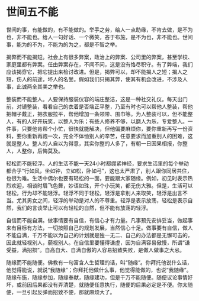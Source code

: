 # 世间五不能

世间的事，有能做的，有不能做的。举手之劳，给人一点助缘，不肯去做，是不为也，非不能也。给人一句好话、一个微笑，吝于布施，是不为也，非不能也。世间事，能为的不为，不能为的为之，都是不智之举。 

揭弊而不能揭短。社会上有很多弊案，政治上的弊案、公司里的弊案，甚至学校、家庭里都有弊案。任由弊案存在，不闻不问，这是没有恪尽职守。有了弊端，我们应该揭穿它，把它提出来检讨改进。但是，揭弊可以，却不能揭人之短；揭人之短，伤人的前途，坏人的名誉。假如我们只揭其弊，使其有机会改进，不涉及人事，此诚两全其美之举也。 

整装而不能整人。人要保持服装仪容的端庄整洁，这是一种社交礼仪。每天出门前，对镜整装，看看自己的衣着是否端正平整，乃至有时也可以帮他人整装，帮他把帽子戴正，把衣服拉平，帮他增加一条领带、围巾等。为人整装可以，但不能整人，有的人好开玩笑，以整人为乐；有些人修养不够，以磨人为乐，专爱整人。一件事，只要他肯帮个小忙，很快就能解决，但他偏要麻烦你，要你重新再写一份资料，要你重新再跑一次，完全不体恤别人的辛苦，任意要求而加重别人的困难，这就是整人。整人的人自以为得意，其实你整的人多了，有朝一日因果相报，你整人，人整你，后悔莫及。 

轻松而不能轻浮。人的生活不能一天24小时都绷紧神经，要求生活里的每个举动都合乎“行如风，坐如钟，立如松，卧如弓”，这也太严肃了，别人跟你同居共住，也很为难。生活中偶尔也要有轻松的一面，要能跟大家随缘。例如，初见时表示热烈欢迎，相谈时眉飞色舞，妙语如珠，开个小玩笑，都无伤大雅。但是，生活可以轻松，行为却不能轻浮。轻浮不同于轻松，轻浮是拿别人来取笑，轻浮是出言不当。尤其男女之间，轻浮的举动是对人的不尊重。轻浮是表示放荡，轻松是表示自然，我们的言谈举止可以有轻松的自然，但不能有放荡的轻浮。 

自信而不能自满。做事情要有自信，有信心才有力量。凡事预先安排妥当，做起事来有目标有方法，一切按照自己的规划发展，当然信心十足。做事要有自信，做人不能自满，千万不能以为自己的计划就是独一无二、自己的办法都是无懈可击的，因此就轻视别人，藐视别人。在自信里要懂得谦虚，因为自满容易傲慢，所谓“谦受益，满招损”。自高自大、自满自傲的人容易招致失败，是做人做事之大忌。 

随缘而不能随便。佛教有一句富含人生哲理的话，叫“随缘”。你拜托他说什么话，他觉得能说，就说“我随缘”；你拜托他做什么事，他觉得能做的，也说“我随缘”。随缘布施，随缘参加，随缘奉献，随缘建功，但是千万不能随便。随便议论事情好坏，或前因后果都没有弄清楚，就随便任意执行，随便的后果必定是不便。你太随便，一旦引起反弹而招致不便，那就麻烦大了。